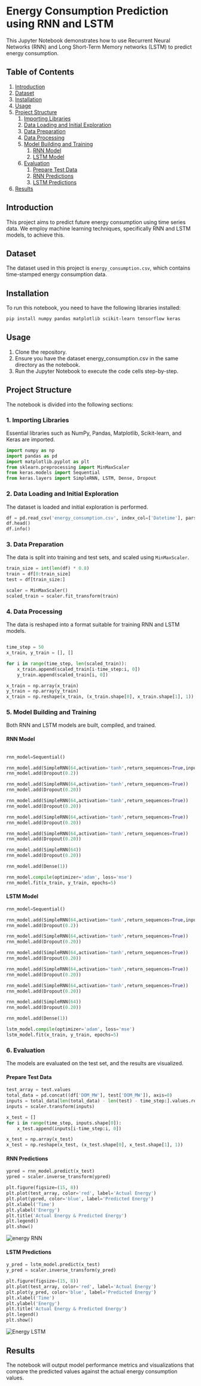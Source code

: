 # Energy Consumption Prediction using RNN and LSTM

This Jupyter Notebook demonstrates how to use Recurrent Neural Networks (RNN) and Long Short-Term Memory networks (LSTM) to predict energy consumption.

## Table of Contents
1. [Introduction](#introduction)
2. [Dataset](#dataset)
3. [Installation](#installation)
4. [Usage](#usage)
5. [Project Structure](#project-structure)
    1. [Importing Libraries](#1-importing-libraries)
    2. [Data Loading and Initial Exploration](#2-data-loading-and-initial-exploration)
    3. [Data Preparation](#3-data-preparation)
    4. [Data Processing](#4-data-processing)
    5. [Model Building and Training](#5-model-building-and-training)
        1. [RNN Model](#rnn-model)
        2. [LSTM Model](#lstm-model)
    6. [Evaluation](#6-evaluation)
        1. [Prepare Test Data](#prepare-test-data)
        2. [RNN Predictions](#rnn-predictions)
        3. [LSTM Predictions](#lstm-predictions)
6. [Results](#results)


## Introduction
This project aims to predict future energy consumption using time series data. We employ machine learning techniques, specifically RNN and LSTM models, to achieve this.

## Dataset
The dataset used in this project is `energy_consumption.csv`, which contains time-stamped energy consumption data.

## Installation
To run this notebook, you need to have the following libraries installed:

```bash
pip install numpy pandas matplotlib scikit-learn tensorflow keras
```
## Usage
1. Clone the repository.
2. Ensure you have the dataset energy_consumption.csv in the same directory as the notebook.
3. Run the Jupyter Notebook to execute the code cells step-by-step.
## Project Structure
The notebook is divided into the following sections:

 ### 1. **Importing Libraries**

   Essential libraries such as NumPy, Pandas, Matplotlib, Scikit-learn, and Keras are imported.

```python
import numpy as np 
import pandas as pd 
import matplotlib.pyplot as plt
from sklearn.preprocessing import MinMaxScaler
from keras.models import Sequential
from keras.layers import SimpleRNN, LSTM, Dense, Dropout
```
### 2. **Data Loading and Initial Exploration**
The dataset is loaded and initial exploration is performed.

```python
df = pd.read_csv('energy_consumption.csv', index_col=['Datetime'], parse_dates=['Datetime'])
df.head()
df.info()
```
### 3. **Data Preparation**
The data is split into training and test sets, and scaled using `MinMaxScaler`.

```python
train_size = int(len(df) * 0.8)
train = df[0:train_size]
test = df[train_size:]

scaler = MinMaxScaler()
scaled_train = scaler.fit_transform(train)
```
### 4. **Data Processing**
The data is reshaped into a format suitable for training RNN and LSTM models.

```python

time_step = 50
x_train, y_train = [], []

for i in range(time_step, len(scaled_train)):
    x_train.append(scaled_train[i-time_step:i, 0])
    y_train.append(scaled_train[i, 0])

x_train = np.array(x_train)
y_train = np.array(y_train)
x_train = np.reshape(x_train, (x_train.shape[0], x_train.shape[1], 1))
```
### 5. **Model Building and Training**
Both RNN and LSTM models are built, compiled, and trained.

#### RNN Model
```python

rnn_model=Sequential()

rnn_model.add(SimpleRNN(64,activation='tanh',return_sequences=True,input_shape=(x_train.shape[1],1)))
rnn_model.add(Dropout(0.2))

rnn_model.add(SimpleRNN(64,activation='tanh',return_sequences=True))
rnn_model.add(Dropout(0.20))

rnn_model.add(SimpleRNN(64,activation='tanh',return_sequences=True))
rnn_model.add(Dropout(0.20))

rnn_model.add(SimpleRNN(64,activation='tanh',return_sequences=True))
rnn_model.add(Dropout(0.20))

rnn_model.add(SimpleRNN(64,activation='tanh',return_sequences=True))
rnn_model.add(Dropout(0.20))

rnn_model.add(SimpleRNN(64))
rnn_model.add(Dropout(0.20))

rnn_model.add(Dense(1))

rnn_model.compile(optimizer='adam', loss='mse')
rnn_model.fit(x_train, y_train, epochs=5)
```
#### LSTM Model
```python
rnn_model=Sequential()

rnn_model.add(SimpleRNN(64,activation='tanh',return_sequences=True,input_shape=(x_train.shape[1],1)))
rnn_model.add(Dropout(0.2))

rnn_model.add(SimpleRNN(64,activation='tanh',return_sequences=True))
rnn_model.add(Dropout(0.20))

rnn_model.add(SimpleRNN(64,activation='tanh',return_sequences=True))
rnn_model.add(Dropout(0.20))

rnn_model.add(SimpleRNN(64,activation='tanh',return_sequences=True))
rnn_model.add(Dropout(0.20))

rnn_model.add(SimpleRNN(64,activation='tanh',return_sequences=True))
rnn_model.add(Dropout(0.20))

rnn_model.add(SimpleRNN(64))
rnn_model.add(Dropout(0.20))

rnn_model.add(Dense(1))

lstm_model.compile(optimizer='adam', loss='mse')
lstm_model.fit(x_train, y_train, epochs=5)
```
### 6. **Evaluation**
The models are evaluated on the test set, and the results are visualized.

#### Prepare Test Data
```python
test_array = test.values
total_data = pd.concat((df['DOM_MW'], test['DOM_MW']), axis=0)
inputs = total_data[len(total_data) - len(test) - time_step:].values.reshape(-1, 1)
inputs = scaler.transform(inputs)

x_test = []
for i in range(time_step, inputs.shape[0]):
    x_test.append(inputs[i-time_step:i, 0])

x_test = np.array(x_test)
x_test = np.reshape(x_test, (x_test.shape[0], x_test.shape[1], 1))
```
#### **RNN Predictions**
```python
ypred = rnn_model.predict(x_test)
ypred = scaler.inverse_transform(ypred)

plt.figure(figsize=(15, 8))
plt.plot(test_array, color='red', label='Actual Energy')
plt.plot(ypred, color='blue', label='Predicted Energy')
plt.xlabel('Time')
plt.ylabel('Energy')
plt.title('Actual Energy & Predicted Energy')
plt.legend()
plt.show()
```
![energy RNN](https://github.com/user-attachments/assets/dbb245c5-67dc-4fc1-a00b-2337d7edac27)

#### **LSTM Predictions**
```python
y_pred = lstm_model.predict(x_test)
y_pred = scaler.inverse_transform(y_pred)

plt.figure(figsize=(15, 8))
plt.plot(test_array, color='red', label='Actual Energy')
plt.plot(y_pred, color='blue', label='Predicted Energy')
plt.xlabel('Time')
plt.ylabel('Energy')
plt.title('Actual Energy & Predicted Energy')
plt.legend()
plt.show()
```

![Energy LSTM](https://github.com/user-attachments/assets/643f5277-5576-42ac-95ad-3aa2a6c8a3f7)

## Results
The notebook will output model performance metrics and visualizations that compare the predicted values against the actual energy consumption values.



